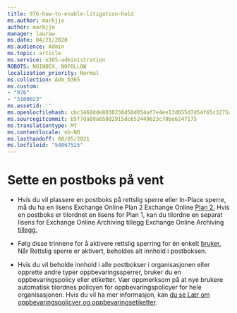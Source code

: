 ```yaml
---
title: 976-how-to-enable-litigation-hold
ms.author: markjjo
author: markjjo
manager: lauraw
ms.date: 04/21/2020
ms.audience: Admin
ms.topic: article
ms.service: o365-administration
ROBOTS: NOINDEX, NOFOLLOW
localization_priority: Normal
ms.collection: Adm_O365
ms.custom:
- "976"
- "3100023"
ms.assetid: ''
ms.openlocfilehash: cbc3460dde8030238d56d054af7e4ee13d655d7d54f65c3275a73e899dd6f813
ms.sourcegitcommit: b5f7da89a650d2915dc652449623c78be6247175
ms.translationtype: MT
ms.contentlocale: nb-NO
ms.lasthandoff: 08/05/2021
ms.locfileid: "54067525"
---
```

# <a name="place-a-mailbox-on-legal-hold"></a>Sette en postboks på vent

- Hvis du vil plassere en postboks på rettslig sperre eller In-Place sperre, må du ha en lisens Exchange Online Plan 2 Exchange Online [Plan 2.](https://docs.microsoft.com/office365/servicedescriptions/office-365-platform-service-description/office-365-plan-options) Hvis en postboks er tilordnet en lisens for Plan 1, kan du tilordne en separat lisens for Exchange Online Archiving tillegg Exchange Online Archiving [tillegg.](https://docs.microsoft.com/office365/servicedescriptions/exchange-online-archiving-service-description)

- Følg disse trinnene for å aktivere rettslig sperring for én enkelt [bruker.](https://docs.microsoft.com/microsoft-365/compliance/create-a-litigation-hold) Når Rettslig sperre er aktivert, beholdes alt innhold i postboksen.

- Hvis du vil beholde innhold i alle postbokser i organisasjonen eller opprette andre typer oppbevaringssperrer, bruker du en oppbevaringspolicy eller etiketter. Vær oppmerksom på at nye brukere automatisk tilordnes policyen for oppbevaringspolicyer for hele organisasjonen. Hvis du vil ha mer informasjon, kan [du se Lær om oppbevaringspolicyer og oppbevaringsetiketter](https://docs.microsoft.com/microsoft-365/compliance/retention-policies#applying-a-retention-policy-to-an-entire-organization-or-specific-locations). 
